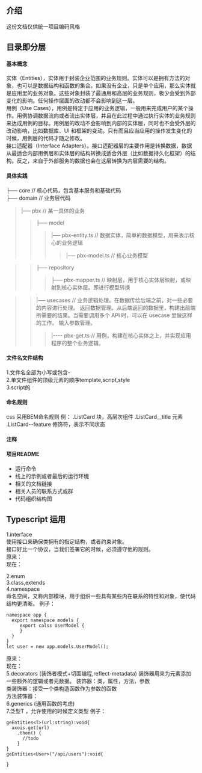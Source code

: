 ## 介绍
   这份文档仅供统一项目编码风格
## 目录即分层 
#### 基本概念
实体（Entities），实体用于封装企业范围的业务规则。实体可以是拥有方法的对象，也可以是数据结构和函数的集合。如果没有企业，只是单个应用，那么实体就是应用里的业务对象。这些对象封装了最通用和高层的业务规则，极少会受到外部变化的影响。任何操作层面的改动都不会影响到这一层。  
用例（Use Cases），用例是特定于应用的业务逻辑，一般用来完成用户的某个操作。用例协调数据流向或者流出实体层，并且在此过程中通过执行实体的业务规则来达成用例的目标。用例层的改动不会影响到内部的实体层，同时也不会受外层的改动影响，比如数据库、UI 和框架的变动。只有而且应当应用的操作发生变化的时候，用例层的代码才随之修改。  
接口适配器（Interface Adapters）。接口适配器层的主要作用是转换数据，数据从最适合内部用例层和实体层的结构转换成适合外层（比如数据持久化框架）的结构。反之，来自于外部服务的数据也会在这层转换为内层需要的结构。  
#### 具体实践  
├── core          // 核心代码，包含基本服务和基础代码  
├── domain        // 业务层代码  
>|── pbx   // 某一具体的业务    
>> ├── model  
>>> |── pbx-entity.ts                         // 数据实体，简单的数据模型，用来表示核心的业务逻辑  
>>>>    |── pbx-model.ts                         // 核心业务模型  
                           
>> ├── repository    
>>> ├── pbx-mapper.ts                      // 映射层，用于核心实体层映射，或映射到核心实体层。即进行模型转换  
    
>> |── usecases                                     // 业务逻辑处理。在数据传给后端之前，对一些必要的内容进行处理。
                                                                   返回数据管理。从后端返回的数据里，构建出前端所需要的结果。当需要调用多个 API 时，可以在 usecase 里做这样的工作。
                                                                   输入参数管理。   
>>>|---- pbx-get.ts                            // 用例，构建在核心实体之上，并实现应用程序的整个业务逻辑。 

 
#### 文件名文件结构 
   1.文件名全部为小写或包含-  
   2.单文件组件的顶级元素的顺序template,script,style  
   3.script的

#### 命名规则
css 采用BEM命名规则
例：
.ListCard 块，高层次组件
.ListCard__title 元素
.ListCard--feature 修饰符，表示不同状态
#### 注释
#### 项目README
- 运行命令
- 线上的示例或者最后的运行环境
- 相关的文档链接
- 相关人员的联系方式或群
- 代码组织结构图

## Typescript 运用 
1.interface  
使用接口来确保类拥有的指定结构，或者约束对象。  
接口好比一个协议，当我们签署它的时候，必须遵守他的规则。  
原来：  
现在：  
   
2.enum  
3.class,extends   
4.namespace  
命名空间，又称内部模块，用于组织一些具有某些内在联系的特性和对象，使代码结构更清晰。 
例子：
````
namespace app {
  export namespace models {
     export calss UserModel {
     }
  }
}
let user = new app.models.UserModel();
````
原来：  
现在：  
5.decorators (装饰者模式+切面编程,reflect-metadata) 
装饰器用来为元素添加一些额外的逻辑或者元数据。
装饰器：类，属性，方法，参数  
类装饰器：接受一个类构造函数作为参数的函数  
方法装饰器：  
6.generics (通用函数的考虑)  
7.泛型T ，允许使用的时候定义类型
例子：
````
geEntities<T>(url:string):void{
  axois.get(url)
    .then() {
      //todo
    }
}
geEntities<User>("/api/users"):void{

}
````